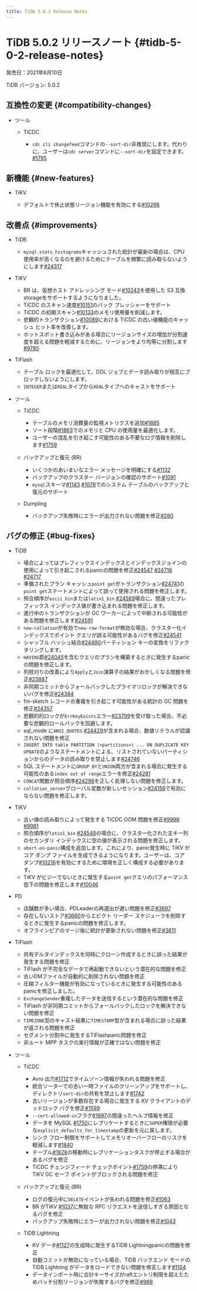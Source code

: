 ```yaml
---
title: TiDB 5.0.2 Release Notes
---
```


# TiDB 5.0.2 リリースノート {#tidb-5-0-2-release-notes}

発売日：2021年6月10日

TiDB バージョン: 5.0.2

## 互換性の変更 {#compatibility-changes}

-   ツール

    -   TiCDC

        -   `cdc cli changefeed`コマンドの`--sort-dir`非推奨にします。代わりに、ユーザーは`cdc server`コマンドに`--sort-dir`を設定できます。 [<a href="https://github.com/pingcap/tiflow/pull/1795">#1795</a>](https://github.com/pingcap/tiflow/pull/1795)

## 新機能 {#new-features}

-   TiKV

    -   デフォルトで休止状態リージョン機能を有効にする[<a href="https://github.com/tikv/tikv/pull/10266">#10266</a>](https://github.com/tikv/tikv/pull/10266)

## 改善点 {#improvements}

-   TiDB

    -   `mysql.stats_histograms`キャッシュされた統計が最新の場合は、CPU 使用率が高くなるのを避けるためにテーブルを頻繁に読み取らないようにします[<a href="https://github.com/pingcap/tidb/pull/24317">#24317</a>](https://github.com/pingcap/tidb/pull/24317)

-   TiKV

    -   BR は、仮想ホスト アドレッシング モード[<a href="https://github.com/tikv/tikv/pull/10243">#10243</a>](https://github.com/tikv/tikv/pull/10243)を使用した S3 互換storageをサポートするようになりました。
    -   TiCDC のスキャン速度[<a href="https://github.com/tikv/tikv/pull/10151">#10151</a>](https://github.com/tikv/tikv/pull/10151)のバック プレッシャーをサポート
    -   TiCDC の初期スキャン[<a href="https://github.com/tikv/tikv/pull/10133">#10133</a>](https://github.com/tikv/tikv/pull/10133)のメモリ使用量を削減します。
    -   悲観的トランザクション[<a href="https://github.com/tikv/tikv/pull/10089">#10089</a>](https://github.com/tikv/tikv/pull/10089)における TiCDC の古い値機能のキャッシュ ヒット率を改善します。
    -   ホットスポット書き込みがある場合にリージョンサイズの増加が分割速度を超える問題を軽減するために、リージョンをより均等に分割します[<a href="https://github.com/tikv/tikv/issues/9785">#9785</a>](https://github.com/tikv/tikv/issues/9785)

-   TiFlash

    -   テーブル ロックを最適化して、DDL ジョブとデータ読み取りが相互にブロックしないようにします。
    -   `INTEGER`または`REAL`タイプから`REAL`タイプへのキャストをサポート

-   ツール

    -   TiCDC

        -   テーブルのメモリ消費量の監視メトリクスを追加[<a href="https://github.com/pingcap/tiflow/pull/1885">#1885</a>](https://github.com/pingcap/tiflow/pull/1885)
        -   ソート段階[<a href="https://github.com/pingcap/tiflow/pull/1863">#1863</a>](https://github.com/pingcap/tiflow/pull/1863)でのメモリと CPU の使用量を最適化します。
        -   ユーザーの混乱を引き起こす可能性のある不要なログ情報を削除します[<a href="https://github.com/pingcap/tiflow/pull/1759">#1759</a>](https://github.com/pingcap/tiflow/pull/1759)

    -   バックアップと復元 (BR)

        -   いくつかのあいまいなエラー メッセージを明確にする[<a href="https://github.com/pingcap/br/pull/1132">#1132</a>](https://github.com/pingcap/br/pull/1132)
        -   バックアップのクラスター バージョンの確認のサポート[<a href="https://github.com/pingcap/br/pull/1091">#1091</a>](https://github.com/pingcap/br/pull/1091)
        -   `mysql`スキーマ[<a href="https://github.com/pingcap/br/pull/1143">#1143</a>](https://github.com/pingcap/br/pull/1143) [<a href="https://github.com/pingcap/br/pull/1078">#1078</a>](https://github.com/pingcap/br/pull/1078)でのシステム テーブルのバックアップと復元のサポート

    -   Dumpling

        -   バックアップ失敗時にエラーが出力されない問題を修正[<a href="https://github.com/pingcap/dumpling/pull/280">#280</a>](https://github.com/pingcap/dumpling/pull/280)

## バグの修正 {#bug-fixes}

-   TiDB

    -   場合によってはプレフィックスインデックスとインデックスジョインの使用によって引き起こされるpanicの問題を修正[<a href="https://github.com/pingcap/tidb/issues/24547">#24547</a>](https://github.com/pingcap/tidb/issues/24547) [<a href="https://github.com/pingcap/tidb/issues/24716">#24716</a>](https://github.com/pingcap/tidb/issues/24716) [<a href="https://github.com/pingcap/tidb/issues/24717">#24717</a>](https://github.com/pingcap/tidb/issues/24717)
    -   準備されたプラン キャッシュ`point get`がトランザクション[<a href="https://github.com/pingcap/tidb/issues/24741">#24741</a>](https://github.com/pingcap/tidb/issues/24741)の`point get`ステートメントによって誤って使用される問題を修正します。
    -   照合順序が`ascii_bin`または`latin1_bin` [<a href="https://github.com/pingcap/tidb/issues/24569">#24569</a>](https://github.com/pingcap/tidb/issues/24569)場合に、間違ったプレフィックス インデックス値が書き込まれる問題を修正します。
    -   進行中のトランザクションが GC ワーカーによって中断される可能性がある問題を修正します[<a href="https://github.com/pingcap/tidb/issues/24591">#24591</a>](https://github.com/pingcap/tidb/issues/24591)
    -   `new-collation`が有効で`new-row-format`が無効な場合、クラスター化インデックスでポイント クエリが誤る可能性があるバグを修正[<a href="https://github.com/pingcap/tidb/issues/24541">#24541</a>](https://github.com/pingcap/tidb/issues/24541)
    -   シャッフル ハッシュ結合[<a href="https://github.com/pingcap/tidb/pull/24490">#24490</a>](https://github.com/pingcap/tidb/pull/24490)パーティション キーの変換をリファクタリングします。
    -   `HAVING`節[<a href="https://github.com/pingcap/tidb/issues/24045">#24045</a>](https://github.com/pingcap/tidb/issues/24045)を含むクエリのプランを構築するときに発生するpanicの問題を修正します。
    -   列枝刈りの改善により`Apply`と`Join`演算子の結果がおかしくなる問題を修正[<a href="https://github.com/pingcap/tidb/issues/23887">#23887</a>](https://github.com/pingcap/tidb/issues/23887)
    -   非同期コミットからフォールバックしたプライマリロックが解決できないバグを修正[<a href="https://github.com/pingcap/tidb/issues/24384">#24384</a>](https://github.com/pingcap/tidb/issues/24384)
    -   fm-sketch レコードの重複を引き起こす可能性がある統計の GC 問題を修正[<a href="https://github.com/pingcap/tidb/pull/24357">#24357</a>](https://github.com/pingcap/tidb/pull/24357)
    -   悲観的的ロックが`ErrKeyExists`エラー[<a href="https://github.com/pingcap/tidb/issues/23799">#23799</a>](https://github.com/pingcap/tidb/issues/23799)を受け取った場合、不必要な悲観的ロールバックを回避します。
    -   sql_mode に`ANSI_QUOTES` [<a href="https://github.com/pingcap/tidb/issues/24429">#24429</a>](https://github.com/pingcap/tidb/issues/24429)が含まれる場合、数値リテラルが認識されない問題を修正
    -   `INSERT INTO table PARTITION (<partitions>) ... ON DUPLICATE KEY UPDATE`のようなステートメントによる、リストされていないパーティションからのデータの読み取りを禁止します[<a href="https://github.com/pingcap/tidb/issues/24746">#24746</a>](https://github.com/pingcap/tidb/issues/24746)
    -   SQL ステートメントに`GROUP BY`と`UNION`両方が含まれる場合に発生する可能性のある`index out of range`エラーを修正[<a href="https://github.com/pingcap/tidb/issues/24281">#24281</a>](https://github.com/pingcap/tidb/issues/24281)
    -   `CONCAT`関数が照合順序[<a href="https://github.com/pingcap/tidb/issues/24296">#24296</a>](https://github.com/pingcap/tidb/issues/24296)を正しく処理しない問題を修正します。
    -   `collation_server`グローバル変数が新しいセッション[<a href="https://github.com/pingcap/tidb/pull/24156">#24156</a>](https://github.com/pingcap/tidb/pull/24156)で有効にならない問題を修正します。

-   TiKV

    -   古い値の読み取りによって発生する TiCDC OOM 問題を修正[<a href="https://github.com/tikv/tikv/issues/9996">#9996</a>](https://github.com/tikv/tikv/issues/9996) [<a href="https://github.com/tikv/tikv/issues/9981">#9981</a>](https://github.com/tikv/tikv/issues/9981)
    -   照合順序が`latin1_bin` [<a href="https://github.com/pingcap/tidb/issues/24548">#24548</a>](https://github.com/pingcap/tidb/issues/24548)の場合に、クラスター化された主キー列のセカンダリ インデックスに空の値が表示される問題を修正します。
    -   `abort-on-panic`構成を追加します。これにより、panic発生時に TiKV がコア ダンプ ファイルを生成できるようになります。ユーザーは、コア ダンプ[<a href="https://github.com/tikv/tikv/pull/10216">#10216</a>](https://github.com/tikv/tikv/pull/10216)を有効にするために環境を正しく構成する必要があります。
    -   TiKV がビジーでないときに発生する`point get`クエリのパフォーマンス低下の問題を修正します[<a href="https://github.com/tikv/tikv/issues/10046">#10046</a>](https://github.com/tikv/tikv/issues/10046)

-   PD

    -   店舗数が多い場合、PDLeaderの再選出が遅い問題を修正[<a href="https://github.com/tikv/pd/issues/3697">#3697</a>](https://github.com/tikv/pd/issues/3697)
    -   存在しないストア[<a href="https://github.com/tikv/pd/issues/3660">#3660</a>](https://github.com/tikv/pd/issues/3660)からエビクト リーダー スケジューラを削除するときに発生するpanicの問題を修正します。
    -   オフラインピアのマージ後に統計が更新されない問題を修正[<a href="https://github.com/tikv/pd/issues/3611">#3611</a>](https://github.com/tikv/pd/issues/3611)

-   TiFlash

    -   共有デルタインデックスを同時にクローン作成するときに誤った結果が発生する問題を修正
    -   TiFlash が不完全なデータで再起動できないという潜在的な問題を修正
    -   古いDMファイルが自動的に削除されない問題を修正
    -   圧縮フィルター機能が有効になっているときに発生する可能性のあるpanicを修正しました。
    -   `ExchangeSender`重複したデータを送信するという潜在的な問題を修正
    -   TiFlash が非同期コミットからフォールバックしたロックを解決できない問題を修正
    -   `TIMEZONE`型のキャスト結果に`TIMESTAMP`型が含まれる場合に誤った結果が返される問題を修正
    -   セグメント分割中に発生するTiFlashpanic問題を修正
    -   非ルート MPP タスクの実行情報が正確ではない問題を修正

-   ツール

    -   TiCDC

        -   Avro 出力[<a href="https://github.com/pingcap/tiflow/pull/1712">#1712</a>](https://github.com/pingcap/tiflow/pull/1712)でタイムゾーン情報が失われる問題を修正
        -   統合ソーターでの古い一時ファイルのクリーンアップをサポートし、ディレクトリ`sort-dir`の共有を禁止します[<a href="https://github.com/pingcap/tiflow/pull/1742">#1742</a>](https://github.com/pingcap/tiflow/pull/1742)
        -   古いリージョンが多数存在する場合に発生する KV クライアントのデッドロック バグを修正[<a href="https://github.com/pingcap/tiflow/issues/1599">#1599</a>](https://github.com/pingcap/tiflow/issues/1599)
        -   `--cert-allowed-cn`フラグ[<a href="https://github.com/pingcap/tiflow/pull/1697">#1697</a>](https://github.com/pingcap/tiflow/pull/1697)の間違ったヘルプ情報を修正
        -   データを MySQL [<a href="https://github.com/pingcap/tiflow/pull/1750">#1750</a>](https://github.com/pingcap/tiflow/pull/1750)にレプリケートするときに`SUPER`権限が必要な`explicit_defaults_for_timestamp`の更新を元に戻します。
        -   シンク フロー制御をサポートしてメモリオーバーフローのリスクを軽減します[<a href="https://github.com/pingcap/tiflow/pull/1840">#1840</a>](https://github.com/pingcap/tiflow/pull/1840)
        -   テーブル[<a href="https://github.com/pingcap/tiflow/pull/1828">#1828</a>](https://github.com/pingcap/tiflow/pull/1828)の移動時にレプリケーションタスクが停止する場合があるバグを修正
        -   TiCDC チェンジフィード チェックポイント[<a href="https://github.com/pingcap/tiflow/pull/1759">#1759</a>](https://github.com/pingcap/tiflow/pull/1759)の停滞により TiKV GC セーフ ポイントがブロックされる問題を修正

    -   バックアップと復元 (BR)

        -   ログの復元中に`DELETE`イベントが失われる問題を修正[<a href="https://github.com/pingcap/br/issues/1063">#1063</a>](https://github.com/pingcap/br/issues/1063)
        -   BR がTiKV [<a href="https://github.com/pingcap/br/pull/1037">#1037</a>](https://github.com/pingcap/br/pull/1037)に無駄な RPC リクエストを送信しすぎる原因となるバグを修正
        -   バックアップ失敗時にエラーが出力されない問題を修正[<a href="https://github.com/pingcap/br/pull/1043">#1043</a>](https://github.com/pingcap/br/pull/1043)

    -   TiDB Lightning

        -   KV データ[<a href="https://github.com/pingcap/br/pull/1127">#1127</a>](https://github.com/pingcap/br/pull/1127)の生成時に発生するTiDB Lightningpanicの問題を修正
        -   自動コミットが無効になっている場合、TiDB バックエンド モードのTiDB Lightning がデータをロードできない問題を修正します[<a href="https://github.com/pingcap/br/issues/1104">#1104</a>](https://github.com/pingcap/br/issues/1104)
        -   データインポート時に合計キーサイズがraftエントリ制限を超えたためバッチ分割リージョンが失敗するバグを修正[<a href="https://github.com/pingcap/br/issues/969">#969</a>](https://github.com/pingcap/br/issues/969)

